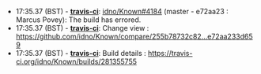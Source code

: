 * <a id="17:35.37">17:35.37 (BST)</a> - __[travis-ci](https://github.com/travis-ci)__: <a href="https://github.com/idno/Known/issues/4184">idno/Known#4184</a> (master - e72aa23 : Marcus Povey): The build has errored.
* <a id="17:35.37">17:35.37 (BST)</a> - __[travis-ci](https://github.com/travis-ci)__: Change view : https://github.com/idno/Known/compare/255b78732c82...e72aa233d659
* <a id="17:35.37">17:35.37 (BST)</a> - __[travis-ci](https://github.com/travis-ci)__: Build details : https://travis-ci.org/idno/Known/builds/281355755
